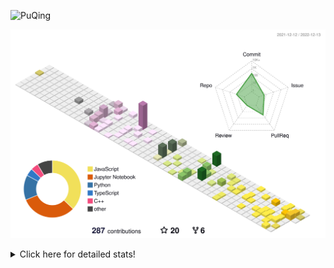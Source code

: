 ![PuQing](https://user-images.githubusercontent.com/27223114/171565019-9a56fae6-b08b-421f-99db-7e830da42371.png)

![](./profile-3d-contrib/profile-season-animate.svg)

<details>
<summary>Click here for detailed stats!</summary>

<!--START_SECTION:waka-->
**I'm a Night 🦉** 

```text
🌞 Morning    46 commits     ███░░░░░░░░░░░░░░░░░░░░░░   11.83% 
🌆 Daytime    126 commits    ████████░░░░░░░░░░░░░░░░░   32.39% 
🌃 Evening    117 commits    ███████░░░░░░░░░░░░░░░░░░   30.08% 
🌙 Night      100 commits    ██████░░░░░░░░░░░░░░░░░░░   25.71%

```


📊 **This Week I Spent My Time On** 

```text
💬 Programming Languages: 
Python                   1 hr 48 mins        █████████░░░░░░░░░░░░░░░░   39.16% 
C++                      1 hr 40 mins        █████████░░░░░░░░░░░░░░░░   36.39% 
C                        28 mins             ██░░░░░░░░░░░░░░░░░░░░░░░   10.25% 
Jupyter Notebook         16 mins             █░░░░░░░░░░░░░░░░░░░░░░░░   6.09% 
CMake                    11 mins             █░░░░░░░░░░░░░░░░░░░░░░░░   4.21%

🔥 Editors: 
VS Code                  4 hrs 36 mins       █████████████████████████   100.0%

💻 Operating System: 
Mac                      4 hrs 11 mins       ██████████████████████░░░   91.07% 
Windows                  24 mins             ██░░░░░░░░░░░░░░░░░░░░░░░   8.93%

```


<!--END_SECTION:waka-->
</details>
